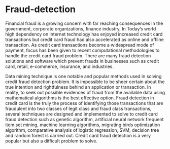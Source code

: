 # Fraud-detection

Financial fraud is a growing concern with far reaching consequences in the government, corporate organizations, finance industry, In Today’s world high dependency on internet technology has enjoyed increased credit card transactions but credit card fraud had also accelerated as online and offline transaction. As credit card transactions become a widespread mode of payment, focus has been given to recent computational methodologies to handle the credit card fraud problem. There are many fraud detection solutions and software which prevent frauds in businesses such as credit card, retail, e-commerce, insurance, and industries. 

Data mining technique is one notable and popular methods used in solving credit fraud detection problem. It is impossible to be sheer certain about the true intention and rightfulness behind an application or transaction. In reality, to seek out possible evidences of fraud from the available data using mathematical algorithms is the best effective option. Fraud detection in credit card is the truly the process of identifying those transactions that are fraudulent into two classes of legit class and fraud class transactions, several techniques are designed and implemented to solve to credit card fraud detection such as genetic algorithm, artificial neural network frequent item set mining, machine learning algorithms, migrating birds optimization algorithm, comparative analysis of logistic regression, SVM, decision tree and random forest is carried out. Credit card fraud detection is a very popular but also a difficult problem to solve. 
